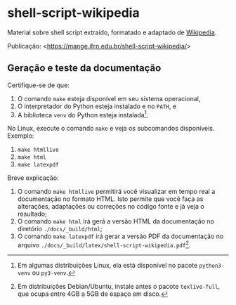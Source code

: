 # shell-script-wikipedia

Material sobre shell script extraído, formatado e adaptado de [Wikipedia](https://pt.wikipedia.org/wiki/Shell_script).

Publicação: \<<https://mange.ifrn.edu.br/shell-script-wikipedia/>\>

## Geração e teste da documentação

Certifique-se de que:

1. O comando `make` esteja disponível em seu sistema operacional,
2. O interpretador do Python esteja instalado e no `PATH`, e
3. A biblioteca `venv` do Python esteja instalada[^1].

No Linux, execute o comando `make` e veja os subcomandos disponíveis. Exemplo:

1. `make htmllive`
2. `make html`
3. `make latexpdf`

Breve explicação:

1. O comando `make htmllive` permitirá você visualizar em tempo real a documentação no formato HTML. Isto permite que você faça as alterações, adaptações ou correções no código fonte e já veja o resultado;
2. O comando `make html` irá gerá a versão HTML da documentação no diretório `./docs/_build/html`;
3. O comando `make latexpdf` irá gerar a versão PDF da documentação no arquivo `./docs/_build/latex/shell-script-wikipedia.pdf`[^2].

[^1]: Em algumas distribuições Linux, ela está disponível no pacote `python3-venv` ou `py3-venv`.
[^2]: Em distribuições Debian/Ubuntu, instale antes o pacote `texlive-full`, que ocupa entre 4GB a 5GB de espaço em disco.
